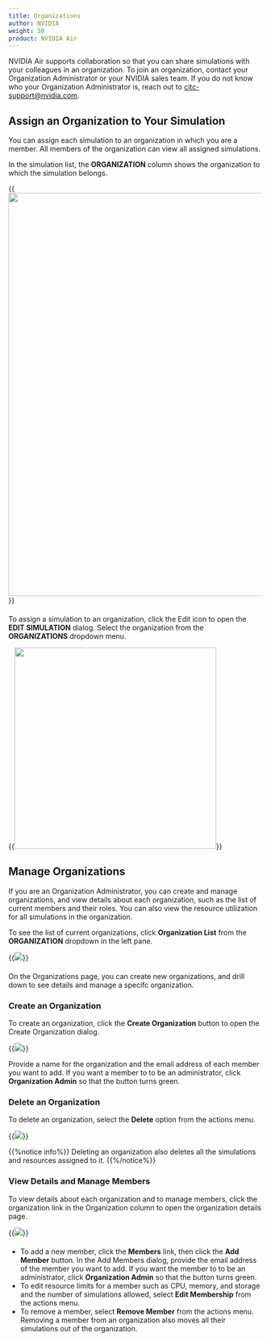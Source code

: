 ```yaml
---
title: Organizations
author: NVIDIA
weight: 50
product: NVIDIA Air
---
```

<!-- vale off -->
NVIDIA Air supports collaboration so that you can share simulations with your colleagues in an organization. To join an organization, contact your Organization Administrator or your NVIDIA sales team. If you do not know who your Organization Administrator is, reach out to citc-support@nvidia.com.
<!-- vale on -->
## Assign an Organization to Your Simulation

You can assign each simulation to an organization in which you are a member. All members of the organization can view all assigned simulations.

In the simulation list, the **ORGANIZATION** column shows the organization to which the simulation belongs.

{{<img src="/images/guides/nvidia-air/ManagingSim.png" width="800px">}}

<div style="margin-top: 20px;"></div>

To assign a simulation to an organization, click the Edit icon to open the **EDIT SIMULATION** dialog. Select the organization from the **ORGANIZATIONS** dropdown menu.

{{<img src="/images/guides/nvidia-air/EditSim.png" width="400px">}}

## Manage Organizations

If you are an Organization Administrator, you can create and manage organizations, and view details about each organization, such as the list of current members and their roles. You can also view the resource utilization for all simulations in the organization.

To see the list of current organizations, click **Organization List** from the **ORGANIZATION** dropdown in the left pane.

{{<img src="/images/guides/nvidia-air/OrgList.png">}}

<div style="margin-top: 20px;"></div>

On the Organizations page, you can create new organizations, and drill down to see details and manage a specifc organization.

### Create an Organization

To create an organization, click the **Create Organization** button to open the Create Organization dialog.

{{<img src="/images/guides/nvidia-air/AddOrg.png">}}

Provide a name for the organization and the email address of each member you want to add. If you want a member to to be an administrator, click **Organization Admin** so that the button turns green.

### Delete an Organization

To delete an organization, select the **Delete** option from the actions menu.

{{<img src="/images/guides/nvidia-air/DeleteOrg.png">}}

{{%notice info%}}
Deleting an organization also deletes all the simulations and resources assigned to it.
{{%/notice%}}

### View Details and Manage Members

To view details about each organization and to manage members, click the organization link in the Organization column to open the organization details page.

{{<img src="/images/guides/nvidia-air/OrgDetails.png">}}

<div style="margin-top: 20px;"></div>

- To add a new member, click the **Members** link, then click the **Add Member** button. In the Add Members dialog, provide the email address of the member you want to add. If you want the member to to be an administrator, click **Organization Admin** so that the button turns green.
- To edit resource limits for a member such as CPU, memory, and storage and the number of simulations allowed, select **Edit Membership** from the actions menu.
- To remove a member, select **Remove Member** from the actions menu. Removing a member from an organization also moves all their simulations out of the organization.
